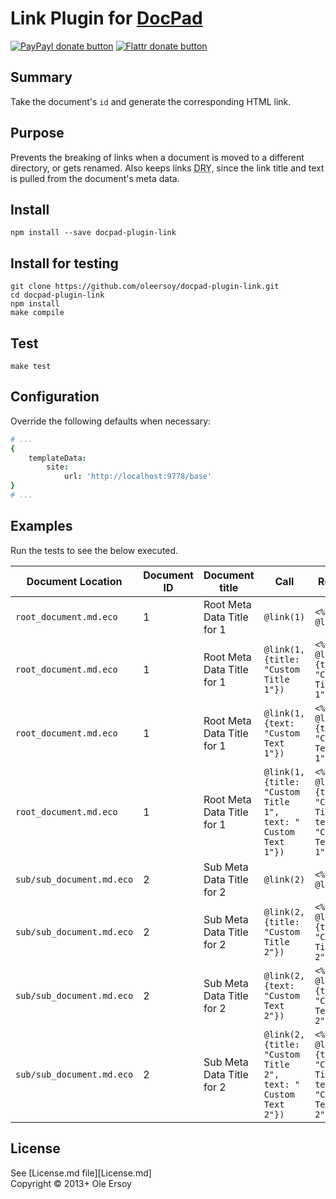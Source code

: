 # Link Plugin for [DocPad](http://docpad.org)

[![PayPayl donate button](http://img.shields.io/paypal/donate.png?color=yellow)](https://www.paypal.com/cgi-bin/webscr?cmd=_s-xclick&hosted_button_id=HRXZXEADXLYT8 "Donate once-off to this project using Paypal")
[![Flattr donate button](http://img.shields.io/flattr/donate.png?color=yellow)](https://flattr.com/submit/auto?user_id=ole.ersoy&url=https://github.com/oleersoy/docpad-plugin-link.git&title=docpad-plugin-link&language=coffeescript&tags=github&category=software)

## Summary

Take the document's `id` and generate the corresponding HTML link.

## Purpose

Prevents the breaking of links when a document is moved to a different directory, 
or gets renamed. 
Also keeps links <abbr title="Don't Repeat Yourself">DRY</abbr>, 
since the link title and text is pulled from the document's meta data.

## Install

```
npm install --save docpad-plugin-link
```

## Install for testing

```
git clone https://github.com/oleersoy/docpad-plugin-link.git
cd docpad-plugin-link
npm install
make compile
```

## Test

```
make test
```

## Configuration

Override the following defaults when necessary:

```coffeescript
# ...
{
	templateData:
		site:
			url: 'http://localhost:9778/base'
}
# ...
```

## Examples

Run the tests to see the below executed.

|Document Location				|Document ID		|Document title							| Call															| Returned	|
| ---							| ---				| ---									| ---															| ---
| `root_document.md.eco`		| 1					| Root Meta Data Title for 1			| `@link(1)`													| `<%- @link(1)%>`	|
| `root_document.md.eco`		| 1					| Root Meta Data Title for 1			| `@link(1, {title: "Custom Title 1"})`							| `<%- @link(1, {title: "Custom Title 1"})%>`	|
| `root_document.md.eco`		| 1					| Root Meta Data Title for 1			| `@link(1, {text: "Custom Text 1"})`							| `<%- @link(1, {text: "Custom Text 1"})%>`	|
| `root_document.md.eco`		| 1					| Root Meta Data Title for 1			| `@link(1, {title: "Custom Title 1", text: " Custom Text 1"})`	| `<%- @link(1, {title: "Custom Title 1", text: "Custom Text 1"})%>`|
| `sub/sub_document.md.eco`		| 2					| Sub Meta Data Title for 2				| `@link(2)`													| `<%- @link(2)%>`	|
| `sub/sub_document.md.eco`		| 2					| Sub Meta Data Title for 2				| `@link(2, {title: "Custom Title 2"})`							| `<%- @link(2, {title: "Custom Title 2"})%>`	|
| `sub/sub_document.md.eco`		| 2					| Sub Meta Data Title for 2				| `@link(2, {text: "Custom Text 2"})`							| `<%- @link(2, {text: "Custom Text 2"})%>`	|
| `sub/sub_document.md.eco`		| 2					| Sub Meta Data Title for 2				| `@link(2, {title: "Custom Title 2", text: " Custom Text 2"})`	| `<%- @link(2, {title: "Custom Title 2", text: "Custom Text 2"})%>`	|

## License
See [License.md file][License.md]
<br/>Copyright © 2013+ Ole Ersoy
